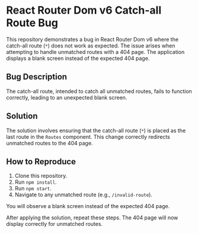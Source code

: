 # React Router Dom v6 Catch-all Route Bug
This repository demonstrates a bug in React Router Dom v6 where the catch-all route (`*`) does not work as expected.  The issue arises when attempting to handle unmatched routes with a 404 page. The application displays a blank screen instead of the expected 404 page.

## Bug Description
The catch-all route, intended to catch all unmatched routes, fails to function correctly, leading to an unexpected blank screen.

## Solution
The solution involves ensuring that the catch-all route (`*`) is placed as the last route in the `Routes` component. This change correctly redirects unmatched routes to the 404 page. 

## How to Reproduce
1. Clone this repository.
2. Run `npm install`.
3. Run `npm start`.
4. Navigate to any unmatched route (e.g., `/invalid-route`).

You will observe a blank screen instead of the expected 404 page.

After applying the solution, repeat these steps.  The 404 page will now display correctly for unmatched routes.